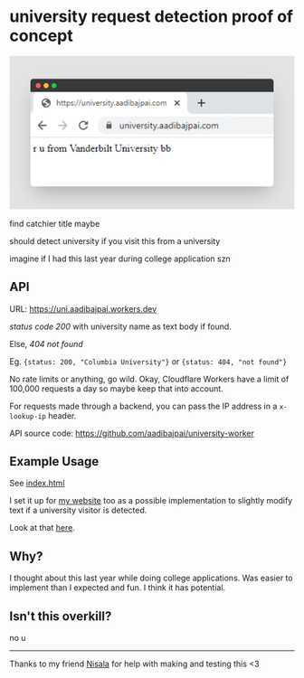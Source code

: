 # university request detection proof of concept

![proof of concept](poc.png)

find catchier title maybe

should detect university if you visit this from a university

imagine if I had this last year during college application szn

## API

URL: https://uni.aadibajpai.workers.dev

*status code 200* with university name as text body if found.

Else, *404 not found*

Eg. `{status: 200, "Columbia University"}` or `{status: 404, "not found"}`

No rate limits or anything, go wild. Okay, Cloudflare Workers have a limit of 100,000 requests a day so maybe keep that into account.

For requests made through a backend, you can pass the IP address in a `x-lookup-ip` header.

API source code: https://github.com/aadibajpai/university-worker

## Example Usage

See [index.html](index.html)

I set it up for [my website](https://aadibajpai.com) too as a possible implementation to slightly modify text if
a university visitor is detected. 

Look at that [here](https://github.com/aadibajpai/my-website/blob/721a8493c020cbed14fd875deec2714b53126af1/index.html#L341-L355).

## Why?

I thought about this last year while doing college applications. Was easier to implement than I expected and fun. 
I think it has potential.

## Isn't this overkill?

no u

---

Thanks to my friend [Nisala](https://github.com/nkalupahana) for help with making and testing this <3
